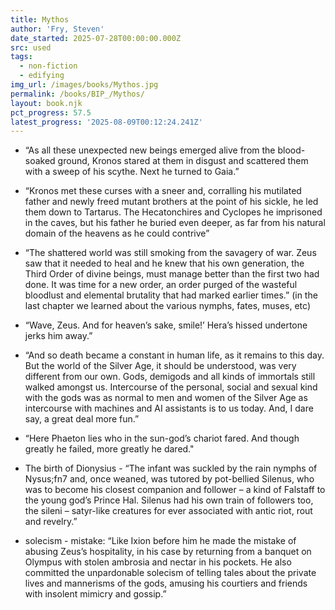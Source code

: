 ```yaml
---
title: Mythos
author: 'Fry, Steven'
date_started: 2025-07-28T00:00:00.000Z
src: used
tags:
  - non-fiction
  - edifying
img_url: /images/books/Mythos.jpg
permalink: /books/BIP_/Mythos/
layout: book.njk
pct_progress: 57.5
latest_progress: '2025-08-09T00:12:24.241Z'
---
```

* <span meta="8.3@2025-07-29T22:12:01.914Z"></span> “As all these unexpected new beings emerged alive from the blood-soaked ground, Kronos stared at them in disgust and scattered them with a sweep of his scythe. Next he turned to Gaia.”

* <span meta="8.5@2025-07-29T22:17:06.219Z"></span> “Kronos met these curses with a sneer and, corralling his mutilated father and newly freed mutant brothers at the point of his sickle, he led them down to Tartarus. The Hecatonchires and Cyclopes he imprisoned in the caves, but his father he buried even deeper, as far from his natural domain of the heavens as he could contrive”

* <span meta="15.2@2025-07-31T03:43:04.582Z"></span> “The shattered world was still smoking from the savagery of war. Zeus saw that it needed to heal and he knew that his own generation, the Third Order of divine beings, must manage better than the first two had done. It was time for a new order, an order purged of the wasteful bloodlust and elemental brutality that had marked earlier times.”
(in the last chapter we learned about the various nymphs, fates, muses, etc)

* <span meta="26.5@2025-08-02T00:55:35.162Z"></span> “Wave, Zeus. And for heaven’s sake, smile!’ Hera’s hissed undertone jerks him away.”

* <span meta="34.4@2025-08-03T21:17:57.074Z"></span> “And so death became a constant in human life, as it remains to this day. But the world of the Silver Age, it should be understood, was very different from our own. Gods, demigods and all kinds of immortals still walked amongst us. Intercourse of the personal, social and sexual kind with the gods was as normal to men and women of the Silver Age as intercourse with machines and AI assistants is to us today. And, I dare say, a great deal more fun.”

* <span meta="48.7@2025-08-08T00:53:52.347Z"></span> “Here Phaeton lies who in the sun-god’s chariot fared.
And though greatly he failed, more greatly he dared."

* <span meta="53.1@2025-08-08T20:33:48.822Z"></span> The birth of Dionysius - “The infant was suckled by the rain nymphs of Nysus;fn7 and, once weaned, was tutored by pot-bellied Silenus, who was to become his closest companion and follower – a kind of Falstaff to the young god’s Prince Hal. Silenus had his own train of followers too, the sileni – satyr-like creatures for ever associated with antic riot, rout and revelry.”

* <span meta="57.5@2025-08-09T00:12:24.241Z"></span> solecism - mistake: “Like Ixion before him he made the mistake of abusing Zeus’s hospitality, in his case by returning from a banquet on Olympus with stolen ambrosia and nectar in his pockets. He also committed the unpardonable solecism of telling tales about the private lives and mannerisms of the gods, amusing his courtiers and friends with insolent mimicry and gossip.”
